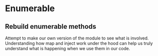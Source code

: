 # Enumerable
## Rebuild enumerable methods

Attempt to make our own version of the module to see what is involved.
Understanding how map and inject work under the hood can help us truly understand what is happening when we use them in our code.
